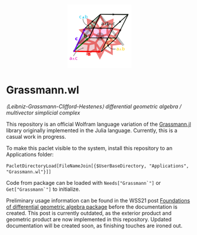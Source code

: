 <p align="center">
  <img src="./logo.png" alt="Grassmann.wl"/>
</p>

# Grassmann.wl

*⟨Leibniz-Grassmann-Clifford-Hestenes⟩ differential geometric algebra / multivector simplicial complex*

This repository is an official Wolfram language variation of the [Grassmann.jl](https://github.com/chakravala/Grassmann.jl) library originally implemented in the Julia language.
Currently, this is a casual work in progress.

To make this paclet visible to the system, install this repository to an Applications folder:
```wolfram
PacletDirectoryLoad[FileNameJoin[{$UserBaseDirectory, "Applications", "Grassmann.wl"}]]
```
Code from package can be loaded with ``Needs["Grassmann`"]`` or ``Get["Grassmann`"]`` to initialize.

Preliminary usage information can be found in the WSS21 post [Foundations of differential geometric algebra package](https://community.wolfram.com/groups/-/m/t/2314523) before the documentation is created. This post is currently outdated, as the exterior product and geometric product are now implemented in this repository. Updated documentation will be created soon, as finishing touches are ironed out.
